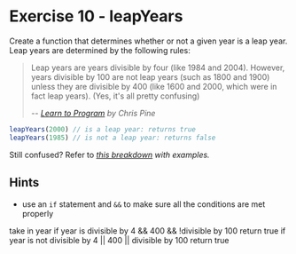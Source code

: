 # Exercise 10 - leapYears

Create a function that determines whether or not a given year is a leap year. Leap years are determined by the following rules:

> Leap years are years divisible by four (like 1984 and 2004). However, years divisible by 100 are not leap years (such as 1800 and 1900) unless they are divisible by 400 (like 1600 and 2000, which were in fact leap years). (Yes, it's all pretty confusing)
>
> -- <cite>[Learn to Program](https://pine.fm/LearnToProgram/chap_06.html) by Chris Pine</cite>

```javascript
leapYears(2000) // is a leap year: returns true
leapYears(1985) // is not a leap year: returns false
```
Still confused? Refer to <cite>[this breakdown](https://time-and-calendar.com/leap-years/#:~:text=How%20to%20Know%20if%20Certain%20Year%20is%20a%20Leap%20Year)<cite> with examples.


## Hints
- use an `if` statement and `&&` to make sure all the conditions are met properly

take in year 
if year is divisible by 4 && 400 && !divisible by 100
return true 
if year is not divisible by 4 || 400 || divisible by 100 
return true
